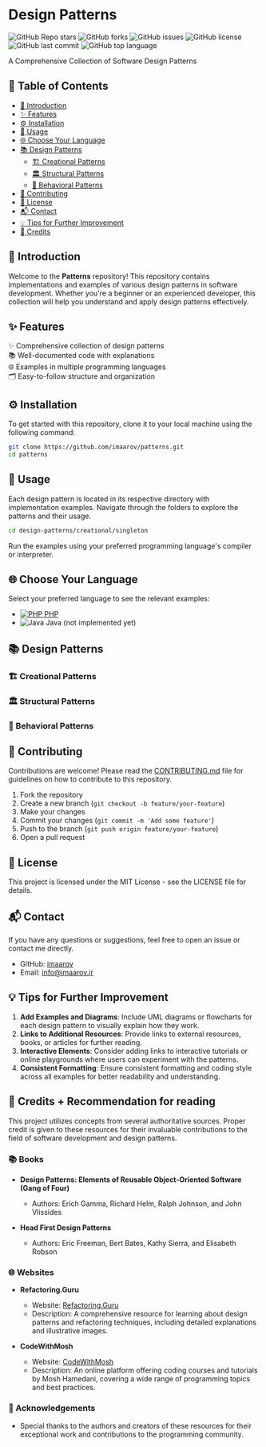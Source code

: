 # Design Patterns

![GitHub Repo stars](https://img.shields.io/github/stars/imaarov/patterns?style=for-the-badge&logo=github) ![GitHub forks](https://img.shields.io/github/forks/imaarov/patterns?style=for-the-badge&logo=github) ![GitHub issues](https://img.shields.io/github/issues/imaarov/patterns?style=for-the-badge&logo=github) ![GitHub license](https://img.shields.io/github/license/imaarov/patterns?style=for-the-badge&logo=github) ![GitHub last commit](https://img.shields.io/github/last-commit/imaarov/patterns?style=for-the-badge&logo=github) ![GitHub top language](https://img.shields.io/github/languages/top/imaarov/patterns?style=for-the-badge&logo=github)

A Comprehensive Collection of Software Design Patterns

## 📑 Table of Contents

- [📜 Introduction](#-introduction)
- [✨ Features](#-features)
- [⚙️ Installation](#-installation)
- [🚀 Usage](#-usage)
- [🌐 Choose Your Language](#-choose-your-language)
- [📚 Design Patterns](#-design-patterns)
  - [🏗️ Creational Patterns](#-creational-patterns)
  - [🏛️ Structural Patterns](#-structural-patterns)
  - [🧠 Behavioral Patterns](#-behavioral-patterns)
- [🤝 Contributing](#-contributing)
- [📝 License](#-license)
- [📬 Contact](#-contact)
- [💡 Tips for Further Improvement](#-tips-for-further-improvement)
- [🎉 Credits](#-credits)

## 📜 Introduction

Welcome to the **Patterns** repository! This repository contains implementations and examples of various design patterns in software development. Whether you're a beginner or an experienced developer, this collection will help you understand and apply design patterns effectively.

## ✨ Features

✨ Comprehensive collection of design patterns  
📚 Well-documented code with explanations  
🌐 Examples in multiple programming languages  
🗂️ Easy-to-follow structure and organization

## ⚙️ Installation

To get started with this repository, clone it to your local machine using the following command:

```bash
git clone https://github.com/imaarov/patterns.git
cd patterns
```

## 🚀 Usage

Each design pattern is located in its respective directory with implementation examples. Navigate through the folders to explore the patterns and their usage.

```bash
cd design-patterns/creational/singleton
```

Run the examples using your preferred programming language's compiler or interpreter.

## 🌐 Choose Your Language

Select your preferred language to see the relevant examples:

- [![PHP](https://img.shields.io/badge/-PHP-777BB4?style=flat-square&logo=php&logoColor=white) PHP](/php/)
- ![Java](https://img.shields.io/badge/-Java-007396?style=flat-square&logo=java&logoColor=white) Java (not implemented yet)

## 📚 Design Patterns

### 🏗️ Creational Patterns

### 🏛️ Structural Patterns

### 🧠 Behavioral Patterns

## 🤝 Contributing

Contributions are welcome! Please read the [CONTRIBUTING.md](https://github.com/imaarov/patterns/CONTRIBUTING.md) file for guidelines on how to contribute to this repository.

1.  Fork the repository
2.  Create a new branch (`git checkout -b feature/your-feature`)
3.  Make your changes
4.  Commit your changes (`git commit -m 'Add some feature'`)
5.  Push to the branch (`git push origin feature/your-feature`)
6.  Open a pull request

## 📝 License

This project is licensed under the MIT License - see the LICENSE file for details.

## 📬 Contact

If you have any questions or suggestions, feel free to open an issue or contact me directly.

-   GitHub: [imaarov](https://github.com/imaarov)
-   Email: info@imaarov.ir

## 💡 Tips for Further Improvement

1. **Add Examples and Diagrams**: Include UML diagrams or flowcharts for each design pattern to visually explain how they work.
2. **Links to Additional Resources**: Provide links to external resources, books, or articles for further reading.
3. **Interactive Elements**: Consider adding links to interactive tutorials or online playgrounds where users can experiment with the patterns.
4. **Consistent Formatting**: Ensure consistent formatting and coding style across all examples for better readability and understanding.


## 🎉 Credits + Recommendation for reading 

This project utilizes concepts from several authoritative sources. Proper credit is given to these resources for their invaluable contributions to the field of software development and design patterns.

### 📚 Books
- **Design Patterns: Elements of Reusable Object-Oriented Software (Gang of Four)**
  - Authors: Erich Gamma, Richard Helm, Ralph Johnson, and John Vlissides

- **Head First Design Patterns**
  - Authors: Eric Freeman, Bert Bates, Kathy Sierra, and Elisabeth Robson

### 🌐 Websites
- **Refactoring.Guru**
  - Website: [Refactoring.Guru](https://refactoring.guru/)
  - Description: A comprehensive resource for learning about design patterns and refactoring techniques, including detailed explanations and illustrative images.

- **CodeWithMosh**
  - Website: [CodeWithMosh](https://codewithmosh.com/)
  - Description: An online platform offering coding courses and tutorials by Mosh Hamedani, covering a wide range of programming topics and best practices.

### 🙏 Acknowledgements
- Special thanks to the authors and creators of these resources for their exceptional work and contributions to the programming community.
